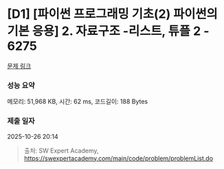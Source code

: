 # [D1] [파이썬 프로그래밍 기초(2) 파이썬의 기본 응용] 2. 자료구조 -리스트, 튜플 2 - 6275 

[문제 링크](https://swexpertacademy.com/main/code/problem/problemDetail.do?contestProbId=AWcVryq65BEDFAU4) 

### 성능 요약

메모리: 51,968 KB, 시간: 62 ms, 코드길이: 188 Bytes

### 제출 일자

2025-10-26 20:14



> 출처: SW Expert Academy, https://swexpertacademy.com/main/code/problem/problemList.do